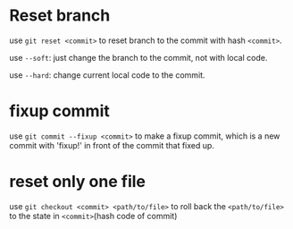 # Reset branch

use `git reset <commit>` to reset branch to the commit with hash `<commit>`.

use `--soft`: just change the branch to the commit, not with local code.

use `--hard`: change current local code to the commit.

# fixup commit

use `git commit --fixup <commit>` to make a fixup commit, which is a new commit with 'fixup!' in front of the commit that fixed up.

# reset only one file

use `git checkout <commit> <path/to/file>` to roll back the `<path/to/file>` to the state in `<commit>`(hash code of commit)

